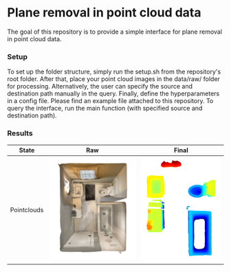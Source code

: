 # Plane removal in point cloud data

The goal of this repository is to provide a simple interface for plane removal in point cloud data.

### Setup

To set up the folder structure, simply run the setup.sh from the repository's root folder. After that, place
your point cloud images in the data/raw/ folder for processing. Alternatively, the user can specify
the source and destination path manually in the query. Finally, define the hyperparameters in a config file.
Please find an example file attached to this repository. To query the interface, run the main function
(with specified source and destination path). 

### Results

State | Raw                                    | Final                                    | 
--- |----------------------------------------|------------------------------------------| 
Pointclouds | <img src="docs/raw.png" width="500" /> | <img src="docs/final.png" width="452" /> | 